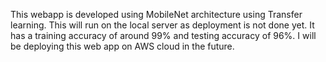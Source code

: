 This webapp is developed using MobileNet architecture using Transfer learning. This will run on the local server as deployment is not done yet.
It has a training accuracy of around 99% and testing accuracy of 96%.
I will be deploying this web app on AWS cloud in the future.
